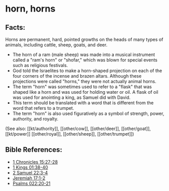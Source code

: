 # horn, horns #

## Facts: ##

Horns are permanent, hard, pointed growths on the heads of many types of animals, including cattle, sheep, goats, and deer.

* The horn of a ram (male sheep) was made into a musical instrument called a "ram's horn" or "shofar," which was blown for special events such as religious festivals.
* God told the Israelites to make a horn-shaped projection on each of the four corners of the incense and brazen altars. Although these projections were called "horns," they were not actually animal horns.
* The term "horn" was sometimes used to refer to a "flask" that was shaped like a horn and was used for holding water or oil. A flask of oil was used for anointing a king, as Samuel did with David.
* This term should be translated with a word that is different from the word that refers to a trumpet.
*  The term "horn" is also used figuratively as a symbol of strength, power, authority, and royalty.

 

(See also: [[kt/authority]], [[other/cow]], [[other/deer]], [[other/goat]], [[kt/power]] [[other/royal]], [[other/sheep]], [[other/trumpet]])

## Bible References: ##

* [1 Chronicles 15:27-28](en/tn/1ch/help/15/27)
* [1 Kings 01:38-40](en/tn/1ki/help/01/38)
* [2 Samuel 22:3-4](en/tn/2sa/help/22/03)
* [Jeremiah 17:1-2](en/tn/jer/help/17/01)
* [Psalms 022:20-21](en/tn/psa/help/22/20)